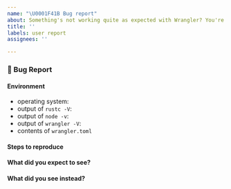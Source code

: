 ```yaml
---
name: "\U0001F41B Bug report"
about: Something's not working quite as expected with Wrangler? You're in the right place! Having trouble and looking for help troubleshooting, but not sure if it's a bug? [Contact Cloudflare support](https://support.cloudflare.com/hc/en-us/articles/200172476-Contacting-Cloudflare-Support). 
title: ''
labels: user report
assignees: ''

---
```


### 🐛 Bug Report

<!-- 
  Please fill out each section below before submitting your 🐛 bug report.

  Before opening a new issue, please:
  * search for existing issues: https://github.com/cloudflare/wrangler/issues
  * make sure you are using the latest release: https://developers.cloudflare.com/workers/cli-wrangler/install-update#update
  
  Thanks! -->

#### Environment

* operating system:
* output of `rustc -V`:
* output of `node -v`:
* output of `wrangler -V`:
* contents of `wrangler.toml`

#### Steps to reproduce

<!-- Clear steps describing how to reproduce the issue. If you have a repository that exhibits the problem, please link it! -->

#### What did you expect to see?

#### What did you see instead?
